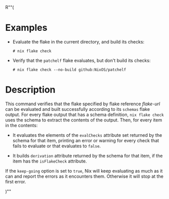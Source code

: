 R""(

# Examples

* Evaluate the flake in the current directory, and build its checks:

  ```console
  # nix flake check
  ```

* Verify that the `patchelf` flake evaluates, but don't build its
  checks:

  ```console
  # nix flake check --no-build github:NixOS/patchelf
  ```

# Description

This command verifies that the flake specified by flake reference
*flake-url* can be evaluated and built successfully according to its
`schemas` flake output. For every flake output that has a schema
definition, `nix flake check` uses the schema to extract the contents
of the output. Then, for every item in the contents:

* It evaluates the elements of the `evalChecks` attribute set returned
  by the schema for that item, printing an error or warning for every
  check that fails to evaluate or that evaluates to `false`.

* It builds `derivation` attribute returned by the schema for that
  item, if the item has the `isFlakeCheck` attribute.

If the `keep-going` option is set to `true`, Nix will keep evaluating as much
as it can and report the errors as it encounters them. Otherwise it will stop
at the first error.

)""
